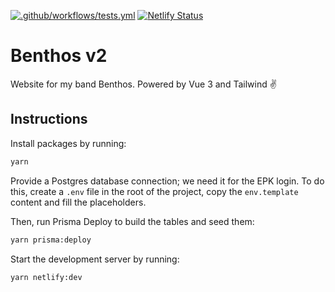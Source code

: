 [![.github/workflows/tests.yml](https://github.com/taleeus/benthos-v2/actions/workflows/tests.yml/badge.svg)](https://github.com/taleeus/benthos-v2/actions/workflows/tests.yml)
[![Netlify Status](https://api.netlify.com/api/v1/badges/fab2a20c-ed4d-4398-9028-e012c0679503/deploy-status)](https://app.netlify.com/sites/enchanting-syrniki-efcbac/deploys)

# Benthos v2
Website for my band Benthos. Powered by Vue 3 and Tailwind ✌️

## Instructions
Install packages by running:
```sh
yarn
```

Provide a Postgres database connection; we need it for the EPK login. To do this, create a `.env` file in the root of the project, copy the `env.template` content and fill the placeholders.

Then, run Prisma Deploy to build the tables and seed them:
```sh
yarn prisma:deploy
```

Start the development server by running:
```sh
yarn netlify:dev
```
